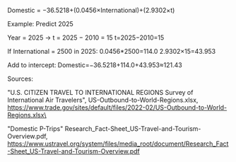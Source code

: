 
Domestic = −36.5218+(0.0456×International)+(2.9302×t)

Example: Predict 2025

Year = 2025 → t = 2025 − 2010 = 15
t=2025−2010=15

If International = 2500 in 2025:
0.0456*2500=114.0
2.9302×15=43.953

Add to intercept:
Domestic=−36.5218+114.0+43.953≈121.43

Sources:

"U.S. CITIZEN TRAVEL TO INTERNATIONAL REGIONS Survey of International Air Travelers",
US-Outbound-to-World-Regions.xlsx,
https://www.trade.gov/sites/default/files/2022-02/US-Outbound-to-World-Regions.xlsx\

"Domestic P-Trips"
Research_Fact-Sheet_US-Travel-and-Tourism-Overview.pdf,
https://www.ustravel.org/system/files/media_root/document/Research_Fact-Sheet_US-Travel-and-Tourism-Overview.pdf
